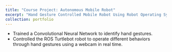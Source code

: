 ```yaml
---
title: "Course Project: Autonomous Mobile Robot"
excerpt: "Hand Gesture Controlled Mobile Robot Using Robot Operating System (ROS)"
collection: portfolio
---
```


* Trained a Convolutional Neural Network to identify hand gestures.
* Controlled the ROS Turtlebot robot to operate different behaviors through hand gestures using a webcam in real time.
